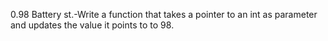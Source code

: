 0.98 Battery st.-Write a function that takes a pointer to an int as parameter and updates the value it points to to 98.
